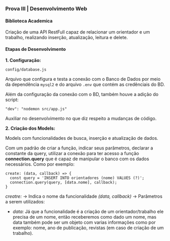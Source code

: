 ### Prova III | Desenvolvimento Web

#### Biblioteca Academica
<p> Criação de uma API RestFull capaz de relacionar um orientador e um trabalho, realizando inserção, atualização, leitura e delete.</p>

#### Etapas de Desenvolvimento
<b>1. Configuração:</b>

```config/database.js```

Arquivo que configura e testa a conexão com o Banco de Dados por meio da dependência ```mysql2``` e do arquivo ```.env``` que contém as credênciais do BD.

Além da configuração da conexão com o BD, também houve a adição do script:

 `"dev": "nodemon src/app.js"`

Auxiliar no desenvolvimento no que diz respeito a mudanças de código.

<b>2. Criação dos Models:</b>

<p>Models com funcionalidades de busca, inserção e atualização de dados.</p>
<p>Com um padrão de criar a função, indicar seus parâmetros, declarar a constante da query, utilizar a conexão para ter acesso a função <strong>connection.query</strong> que é capaz de manipular o banco com os dados necessários. Como por exemplo:</p>

```
create: (data, callback) => {
  const query = 'INSERT INTO orientadores (nome) VALUES (?)';
  connection.query(query, [data.nome], callback);
}
```

<i>creatre:</i> -> Indica o nome da funcionalidade
<i>(data, callback)</i>  -> Parâmetros a serem utilizados:
<ul>
<li> <i>data:</i> Já que a funcionalidade é a criação de um orientador/trabalho ele precisa de um nome, então receberemos como dado um nome, mas data também pode ser um objeto com varias informações como por exemplo: nome, ano de publicação, revistas (em caso de criação de um trabalho).</i>
</ul>